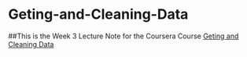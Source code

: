 Geting-and-Cleaning-Data
========================
##This is the Week 3 Lecture Note for the Coursera Course [Geting and Cleaning Data]("https://class.coursera.org/getdata-008")
